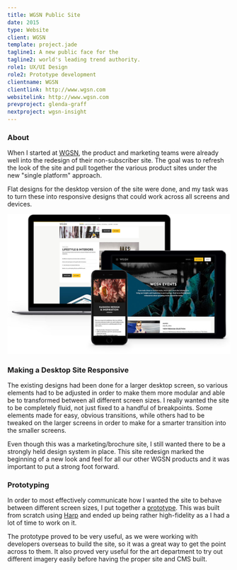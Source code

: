 ```yaml
---
title: WGSN Public Site
date: 2015
type: Website
client: WGSN
template: project.jade
tagline1: A new public face for the
tagline2: world's leading trend authority.
role1: UX/UI Design
role2: Prototype development
clientname: WGSN
clientlink: http://www.wgsn.com
websitelink: http://www.wgsn.com
prevproject: glenda-graff
nextproject: wgsn-insight
---
```


### About

When I started at <a href="http://wgsn.com/" target="_blank" class="link-highlight">WGSN</a>, the product and marketing teams were already well into the redesign of their non-subscriber site. The goal was to refresh the look of the site and pull together the various product sites under the new "single platform" approach.

Flat designs for the desktop version of the site were done, and my task was to turn these into responsive designs that could work across all screens and devices.

![WGSN Public Site](wgsn-public-site-1.jpg "WGSN Public Site")

### Making a Desktop Site Responsive

The existing designs had been done for a larger desktop screen, so various elements had to be adjusted in order to make them more modular and able be to transformed between all different screen sizes. I really wanted the site to be completely fluid, not just fixed to a handful of breakpoints. Some elements made for easy, obvious transitions, while others had to be tweaked on the larger screens in order to make for a smarter transition into the smaller screens.

Even though this was a marketing/brochure site, I still wanted there to be a strongly held design system in place. This site redesign marked the beginning of a new look and feel for all our other WGSN products and it was important to put a strong foot forward.

### Prototyping

In order to most effectively communicate how I wanted the site to behave between different screen sizes, I put together a <a href="http://wgsn-public-site.amelia-lewis.com/" target="_blank" class="link-highlight">prototype</a>. This was built from scratch using <a href="https://harpjs.com/" target="_blank" class="link-highlight">Harp</a> and ended up being rather high-fidelity as a I had a lot of time to work on it.

The prototype proved to be very useful, as we were working with developers overseas to build the site, so it was a great way to get the point across to them. It also proved very useful for the art department to try out different imagery easily before having the proper site and CMS built.